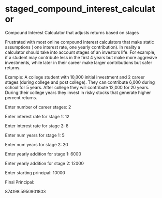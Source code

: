 # staged_compound_interest_calculator
Compound Interest Calculator that adjusts returns based on stages

Frustrated with most online compound interest calculators that make static assumptions ( one interest rate, one yearly contribution). In reality a calculator should take into account stages of an investors life. For example, if a student may contribute less in the first 4 years but make more aggresive investments, while later in their career make larger contributions but safer returns. 

Example:
A college student with 10,000 initial investment and 2 career stages (during college and post college). They can contribute 6,000 during school for 5 years. After college they will contribute 12,000 for 20 years. During their college years they invest in risky stocks that generate higher percent returns. 

Enter number of career stages: 2

Enter interest rate for stage 1: 12

Enter interest rate for stage 2: 8

Enter num years for stage 1: 5

Enter num years for stage 2: 20

Enter yearly addition for stage 1: 6000

Enter yearly addition for stage 2: 12000

Enter starting principal: 10000

Final Principal: 

874198.5950901803
